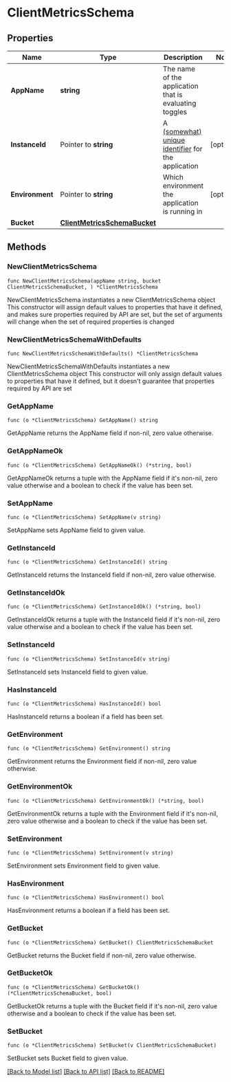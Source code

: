 # ClientMetricsSchema

## Properties

Name | Type | Description | Notes
------------ | ------------- | ------------- | -------------
**AppName** | **string** | The name of the application that is evaluating toggles | 
**InstanceId** | Pointer to **string** | A [(somewhat) unique identifier](https://docs.getunleash.io/reference/sdks/node#advanced-usage) for the application | [optional] 
**Environment** | Pointer to **string** | Which environment the application is running in | [optional] 
**Bucket** | [**ClientMetricsSchemaBucket**](ClientMetricsSchemaBucket.md) |  | 

## Methods

### NewClientMetricsSchema

`func NewClientMetricsSchema(appName string, bucket ClientMetricsSchemaBucket, ) *ClientMetricsSchema`

NewClientMetricsSchema instantiates a new ClientMetricsSchema object
This constructor will assign default values to properties that have it defined,
and makes sure properties required by API are set, but the set of arguments
will change when the set of required properties is changed

### NewClientMetricsSchemaWithDefaults

`func NewClientMetricsSchemaWithDefaults() *ClientMetricsSchema`

NewClientMetricsSchemaWithDefaults instantiates a new ClientMetricsSchema object
This constructor will only assign default values to properties that have it defined,
but it doesn't guarantee that properties required by API are set

### GetAppName

`func (o *ClientMetricsSchema) GetAppName() string`

GetAppName returns the AppName field if non-nil, zero value otherwise.

### GetAppNameOk

`func (o *ClientMetricsSchema) GetAppNameOk() (*string, bool)`

GetAppNameOk returns a tuple with the AppName field if it's non-nil, zero value otherwise
and a boolean to check if the value has been set.

### SetAppName

`func (o *ClientMetricsSchema) SetAppName(v string)`

SetAppName sets AppName field to given value.


### GetInstanceId

`func (o *ClientMetricsSchema) GetInstanceId() string`

GetInstanceId returns the InstanceId field if non-nil, zero value otherwise.

### GetInstanceIdOk

`func (o *ClientMetricsSchema) GetInstanceIdOk() (*string, bool)`

GetInstanceIdOk returns a tuple with the InstanceId field if it's non-nil, zero value otherwise
and a boolean to check if the value has been set.

### SetInstanceId

`func (o *ClientMetricsSchema) SetInstanceId(v string)`

SetInstanceId sets InstanceId field to given value.

### HasInstanceId

`func (o *ClientMetricsSchema) HasInstanceId() bool`

HasInstanceId returns a boolean if a field has been set.

### GetEnvironment

`func (o *ClientMetricsSchema) GetEnvironment() string`

GetEnvironment returns the Environment field if non-nil, zero value otherwise.

### GetEnvironmentOk

`func (o *ClientMetricsSchema) GetEnvironmentOk() (*string, bool)`

GetEnvironmentOk returns a tuple with the Environment field if it's non-nil, zero value otherwise
and a boolean to check if the value has been set.

### SetEnvironment

`func (o *ClientMetricsSchema) SetEnvironment(v string)`

SetEnvironment sets Environment field to given value.

### HasEnvironment

`func (o *ClientMetricsSchema) HasEnvironment() bool`

HasEnvironment returns a boolean if a field has been set.

### GetBucket

`func (o *ClientMetricsSchema) GetBucket() ClientMetricsSchemaBucket`

GetBucket returns the Bucket field if non-nil, zero value otherwise.

### GetBucketOk

`func (o *ClientMetricsSchema) GetBucketOk() (*ClientMetricsSchemaBucket, bool)`

GetBucketOk returns a tuple with the Bucket field if it's non-nil, zero value otherwise
and a boolean to check if the value has been set.

### SetBucket

`func (o *ClientMetricsSchema) SetBucket(v ClientMetricsSchemaBucket)`

SetBucket sets Bucket field to given value.



[[Back to Model list]](../README.md#documentation-for-models) [[Back to API list]](../README.md#documentation-for-api-endpoints) [[Back to README]](../README.md)


